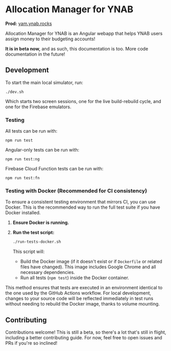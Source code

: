 # Allocation Manager for YNAB

**Prod:** [yam.ynab.rocks](https://yam.ynab.rocks)

Allocation Manager for YNAB is an Angular webapp that helps YNAB users assign
money to their budgeting accounts!

**It is in beta now,** and as such, this documentation is too. More
code documentation in the future!

## Development

To start the main local simulator, run:

```
./dev.sh
```

Which starts two screen sessions, one for the live build-rebuild cycle, and one
for the Firebase emulators.

### Testing

All tests can be run with:

```
npm run test
```

Angular-only tests can be run with:

```
npm run test:ng
```

Firebase Cloud Function tests can be run with:

```
npm run test:fn
```

### Testing with Docker (Recommended for CI consistency)

To ensure a consistent testing environment that mirrors CI, you can use Docker.
This is the recommended way to run the full test suite if you have Docker installed.

1.  **Ensure Docker is running.**
2.  **Run the test script:**

    ```bash
    ./run-tests-docker.sh
    ```

    This script will:
    *   Build the Docker image (if it doesn't exist or if `Dockerfile` or related files have changed). This image includes Google Chrome and all necessary dependencies.
    *   Run all tests (`npm test`) inside the Docker container.

This method ensures that tests are executed in an environment identical to the one used by the GitHub Actions workflow. For local development, changes to your source code will be reflected immediately in test runs without needing to rebuild the Docker image, thanks to volume mounting.

## Contributing

Contributions welcome! This is still a beta, so there's a lot that's still in
flight, including a better contributing guide. For now, feel free to open issues
and PRs if you're so inclined!
